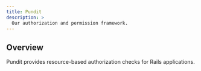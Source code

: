 ```yaml
---
title: Pundit
description: >
  Our authorization and permission framework.
---
```


## Overview

Pundit provides resource-based authorization checks for Rails applications.
